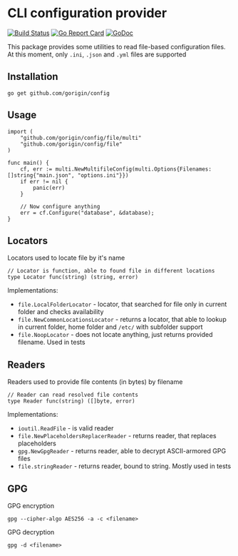 # CLI configuration provider
[![Build Status](https://travis-ci.org/gorigin/config.svg)](https://travis-ci.org/gorigin/config)
[![Go Report Card](https://goreportcard.com/badge/github.com/gorigin/config)](https://goreportcard.com/report/github.com/gorigin/config)
[![GoDoc](https://godoc.org/github.com/gorigin/config?status.svg)](https://godoc.org/github.com/gorigin/config)

This package provides some utilities to read file-based configuration files.
At this moment, only `.ini`, `.json` and `.yml` files are supported

## Installation

`go get github.com/gorigin/config`

## Usage

```
import (
	"github.com/gorigin/config/file/multi"
	"github.com/gorigin/config/file"
)

func main() {
    cf, err := multi.NewMultifileConfig(multi.Options{Filenames: []string{"main.json", "options.ini"}})
    if err != nil {
        panic(err)
    }
    
    // Now configure anything
    err = cf.Configure("database", &database);
}
```

## Locators

Locators used to locate file by it's name

```
// Locator is function, able to found file in different locations
type Locator func(string) (string, error)
```

Implementations:

* `file.LocalFolderLocator` - locator, that searched for file only in current folder and checks availability
* `file.NewCommonLocationsLocator` - returns a locator, that able to lookup in current folder, home folder and `/etc/` with subfolder support
* `file.NoopLocator` - does not locate anything, just returns provided filename. Used in tests

## Readers

Readers used to provide file contents (in bytes) by filename

```
// Reader can read resolved file contents
type Reader func(string) ([]byte, error)
```

Implementations:

* `ioutil.ReadFile` - is valid reader
* `file.NewPlaceholdersReplacerReader` - returns reader, that replaces placeholders
* `gpg.NewGpgReader` - returns reader, able to decrypt ASCII-armored GPG files
* `file.stringReader` - returns reader, bound to string. Mostly used in tests


## GPG

GPG encryption

```
gpg --cipher-algo AES256 -a -c <filename>
```

GPG decryption

```
gpg -d <filename>
```